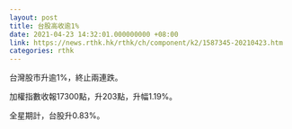```yaml
---
layout: post
title: 台股高收逾1%
date: 2021-04-23 14:32:01.000000000 +08:00
link: https://news.rthk.hk/rthk/ch/component/k2/1587345-20210423.htm
categories: rthk
---
```


台灣股市升逾1%，終止兩連跌。

加權指數收報17300點，升203點，升幅1.19%。

全星期計，台股升0.83%。
